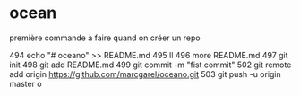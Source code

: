 # ocean
première commande à faire quand on créer un repo

  494  echo "# oceano" >> README.md
  495  ll
  496  more README.md 
  497  git init
  498  git add README.md 
  499  git commit -m "fist commit"
  502  git remote add origin https://github.com/marcgarel/oceano.git
  503  git push -u origin master
o
